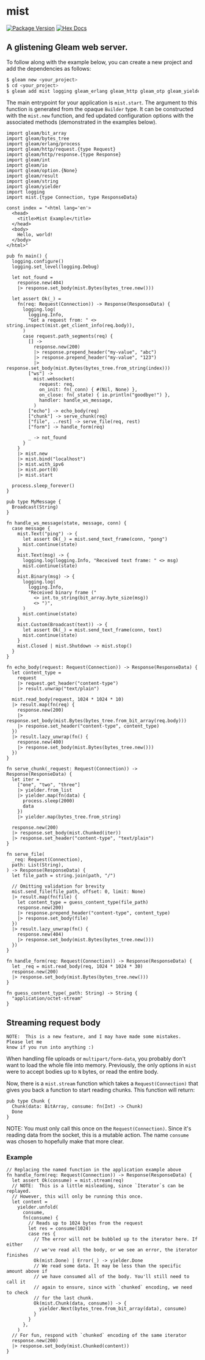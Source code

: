 # mist

[![Package Version](https://img.shields.io/hexpm/v/mist)](https://hex.pm/packages/mist)
[![Hex Docs](https://img.shields.io/badge/hex-docs-ffaff3)](https://hexdocs.pm/mist/)

## A glistening Gleam web server.

To follow along with the example below, you can create a new project and add the
dependencies as follows:

```sh
$ gleam new <your_project>
$ cd <your_project>
$ gleam add mist logging gleam_erlang gleam_http gleam_otp gleam_yielder
```

The main entrypoint for your application is `mist.start`. The argument to this
function is generated from the opaque `Builder` type. It can be constructed with
the `mist.new` function, and fed updated configuration options with the
associated methods (demonstrated in the examples below).

```gleam
import gleam/bit_array
import gleam/bytes_tree
import gleam/erlang/process
import gleam/http/request.{type Request}
import gleam/http/response.{type Response}
import gleam/int
import gleam/io
import gleam/option.{None}
import gleam/result
import gleam/string
import gleam/yielder
import logging
import mist.{type Connection, type ResponseData}

const index = "<html lang='en'>
  <head>
    <title>Mist Example</title>
  </head>
  <body>
    Hello, world!
  </body>
</html>"

pub fn main() {
  logging.configure()
  logging.set_level(logging.Debug)

  let not_found =
    response.new(404)
    |> response.set_body(mist.Bytes(bytes_tree.new()))

  let assert Ok(_) =
    fn(req: Request(Connection)) -> Response(ResponseData) {
      logging.log(
        logging.Info,
        "Got a request from: " <> string.inspect(mist.get_client_info(req.body)),
      )
      case request.path_segments(req) {
        [] ->
          response.new(200)
          |> response.prepend_header("my-value", "abc")
          |> response.prepend_header("my-value", "123")
          |> response.set_body(mist.Bytes(bytes_tree.from_string(index)))
        ["ws"] ->
          mist.websocket(
            request: req,
            on_init: fn(_conn) { #(Nil, None) },
            on_close: fn(_state) { io.println("goodbye!") },
            handler: handle_ws_message,
          )
        ["echo"] -> echo_body(req)
        ["chunk"] -> serve_chunk(req)
        ["file", ..rest] -> serve_file(req, rest)
        ["form"] -> handle_form(req)

        _ -> not_found
      }
    }
    |> mist.new
    |> mist.bind("localhost")
    |> mist.with_ipv6
    |> mist.port(0)
    |> mist.start

  process.sleep_forever()
}

pub type MyMessage {
  Broadcast(String)
}

fn handle_ws_message(state, message, conn) {
  case message {
    mist.Text("ping") -> {
      let assert Ok(_) = mist.send_text_frame(conn, "pong")
      mist.continue(state)
    }
    mist.Text(msg) -> {
      logging.log(logging.Info, "Received text frame: " <> msg)
      mist.continue(state)
    }
    mist.Binary(msg) -> {
      logging.log(
        logging.Info,
        "Received binary frame ("
          <> int.to_string(bit_array.byte_size(msg))
          <> ")",
      )
      mist.continue(state)
    }
    mist.Custom(Broadcast(text)) -> {
      let assert Ok(_) = mist.send_text_frame(conn, text)
      mist.continue(state)
    }
    mist.Closed | mist.Shutdown -> mist.stop()
  }
}

fn echo_body(request: Request(Connection)) -> Response(ResponseData) {
  let content_type =
    request
    |> request.get_header("content-type")
    |> result.unwrap("text/plain")

  mist.read_body(request, 1024 * 1024 * 10)
  |> result.map(fn(req) {
    response.new(200)
    |> response.set_body(mist.Bytes(bytes_tree.from_bit_array(req.body)))
    |> response.set_header("content-type", content_type)
  })
  |> result.lazy_unwrap(fn() {
    response.new(400)
    |> response.set_body(mist.Bytes(bytes_tree.new()))
  })
}

fn serve_chunk(_request: Request(Connection)) -> Response(ResponseData) {
  let iter =
    ["one", "two", "three"]
    |> yielder.from_list
    |> yielder.map(fn(data) {
      process.sleep(2000)
      data
    })
    |> yielder.map(bytes_tree.from_string)

  response.new(200)
  |> response.set_body(mist.Chunked(iter))
  |> response.set_header("content-type", "text/plain")
}

fn serve_file(
  _req: Request(Connection),
  path: List(String),
) -> Response(ResponseData) {
  let file_path = string.join(path, "/")

  // Omitting validation for brevity
  mist.send_file(file_path, offset: 0, limit: None)
  |> result.map(fn(file) {
    let content_type = guess_content_type(file_path)
    response.new(200)
    |> response.prepend_header("content-type", content_type)
    |> response.set_body(file)
  })
  |> result.lazy_unwrap(fn() {
    response.new(404)
    |> response.set_body(mist.Bytes(bytes_tree.new()))
  })
}

fn handle_form(req: Request(Connection)) -> Response(ResponseData) {
  let _req = mist.read_body(req, 1024 * 1024 * 30)
  response.new(200)
  |> response.set_body(mist.Bytes(bytes_tree.new()))
}

fn guess_content_type(_path: String) -> String {
  "application/octet-stream"
}
```

## Streaming request body

```
NOTE:  This is a new feature, and I may have made some mistakes.  Please let me
know if you run into anything :)
```

When handling file uploads or `multipart/form-data`, you probably don't want to
load the whole file into memory. Previously, the only options in `mist` were to
accept bodies up to `N` bytes, or read the entire body.

Now, there is a `mist.stream` function which takes a `Request(Connection)` that
gives you back a function to start reading chunks. This function will return:

```gleam
pub type Chunk {
  Chunk(data: BitArray, consume: fn(Int) -> Chunk)
  Done
}
```

NOTE: You must only call this once on the `Request(Connection)`. Since it's
reading data from the socket, this is a mutable action. The name `consume` was
chosen to hopefully make that more clear.

### Example

```gleam
// Replacing the named function in the application example above
fn handle_form(req: Request(Connection)) -> Response(ResponseData) {
  let assert Ok(consume) = mist.stream(req)
  // NOTE:  This is a little misleading, since `Iterator`s can be replayed.
  // However, this will only be running this once.
  let content =
    yielder.unfold(
      consume,
      fn(consume) {
        // Reads up to 1024 bytes from the request
        let res = consume(1024)
        case res {
          // The error will not be bubbled up to the iterator here. If either
          // we've read all the body, or we see an error, the iterator finishes
          Ok(mist.Done) | Error(_) -> yielder.Done
          // We read some data. It may be less than the specific amount above if
          // we have consumed all of the body. You'll still need to call it
          // again to ensure, since with `chunked` encoding, we need to check
          // for the last chunk.
          Ok(mist.Chunk(data, consume)) -> {
            yielder.Next(bytes_tree.from_bit_array(data), consume)
          }
        }
      },
    )
  // For fun, respond with `chunked` encoding of the same iterator
  response.new(200)
  |> response.set_body(mist.Chunked(content))
}
```
